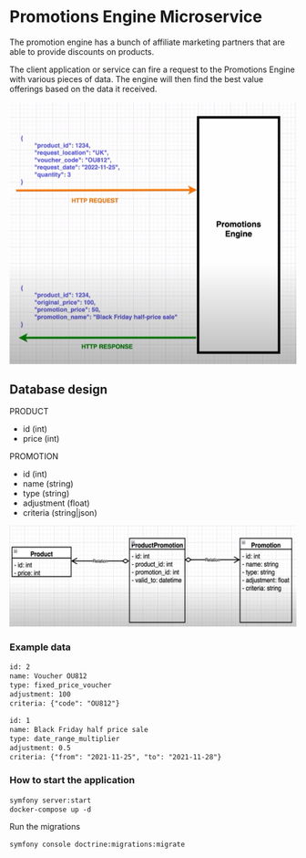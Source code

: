 # Promotions Engine Microservice

The promotion engine has a bunch of affiliate marketing partners that are able to provide discounts on products.

The client application or service can fire a request to the Promotions Engine with various pieces of data.
The engine will then find the best value offerings based on the data it received.

![](doc/images/dia.png)

## Database design

PRODUCT
- id (int)
- price (int)

PROMOTION
- id (int)
- name (string)
- type (string)
- adjustment (float)
- criteria (string|json)

![](doc/images/dia2.png)

### Example data

```text
id: 2
name: Voucher OU812
type: fixed_price_voucher
adjustment: 100
criteria: {"code": "OU812"}
```

```text
id: 1
name: Black Friday half price sale
type: date_range_multiplier
adjustment: 0.5
criteria: {"from": "2021-11-25", "to": "2021-11-28"}
```

### How to start the application

```shell
symfony server:start
docker-compose up -d
```

Run the migrations
```shell
symfony console doctrine:migrations:migrate
```
